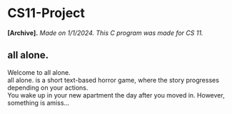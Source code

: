 # CS11-Project
**[Archive].** *Made on 1/1/2024. This C program was made for CS 11.*

## all alone.
Welcome to all alone.<br>
all alone. is a short text-based horror game, where the story progresses depending on your actions.<br>
You wake up in your new apartment the day after you moved in. However, something is amiss...